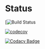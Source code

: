 Status
=======
[![Build Status](https://travis-ci.org/hschovanec-usgs/strongmotion-database.svg?branch=master)

[![codecov](https://codecov.io/gh/usgs/shakemap-amp-tools/branch/master/graph/badge.svg)](https://codecov.io/gh/usgs/shakemap-amp-tools)

[![Codacy Badge](https://api.codacy.com/project/badge/Grade/582cbceabb814eca9f708e37d6af9479)](https://www.codacy.com/app/mhearne-usgs/shakemap-amp-tools?utm_source=github.com&amp;utm_medium=referral&amp;utm_content=usgs/shakemap-amp-tools&amp;utm_campaign=Badge_Grade)
